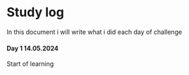 # Study log
In this document i will write what i did each day of challenge

#### Day 1 14.05.2024
Start of learning
